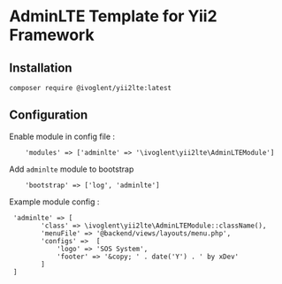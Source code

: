 # AdminLTE Template for Yii2 Framework

## Installation
```
composer require @ivoglent/yii2lte:latest
```
## Configuration

Enable module in config file :
```
	'modules' => ['adminlte' => '\ivoglent\yii2lte\AdminLTEModule']
```

Add `adminlte` module to bootstrap

```
    'bootstrap' => ['log', 'adminlte']
```

Example module config :

```
 'adminlte' => [
        'class' => \ivoglent\yii2lte\AdminLTEModule::className(),
        'menuFile' => '@backend/views/layouts/menu.php',
        'configs' =>  [
            'logo' => 'SOS System',
            'footer' => '&copy; ' . date('Y') . ' by xDev'
        ]
 ]
```
